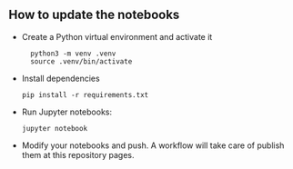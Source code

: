 
## How to update the notebooks

- Create a Python virtual environment and activate it
  ```
    python3 -m venv .venv
    source .venv/bin/activate
  ```
- Install dependencies

  `pip install -r requirements.txt`

- Run Jupyter notebooks:

  `jupyter notebook`

- Modify your notebooks and push. A workflow will take care of publish them at this repository pages.